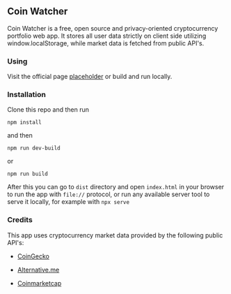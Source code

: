## Coin Watcher

Coin Watcher is a free, open source and privacy-oriented cryptocurrency portfolio web app.
It stores all user data strictly on client side utilizing window.localStorage, while market data is fetched from public API's.

### Using

Visit the official page [placeholder]() or build and run locally.

### Installation

Clone this repo and then run

`npm install`

and then

`npm run dev-build`

or

`npm run build`

After this you can go to `dist` directory and open `index.html` in your browser to run the app with `file://` protocol, or run any available server tool to serve it locally, for example with `npx serve`

### Credits

This app uses cryptocurrency market data provided by the following public API's:

-   [CoinGecko](https://www.coingecko.com/api)

-   [Alternative.me](https://alternative.me/crypto/api/)

-   [Coinmarketcap](https://api.coinmarketcap.com)
